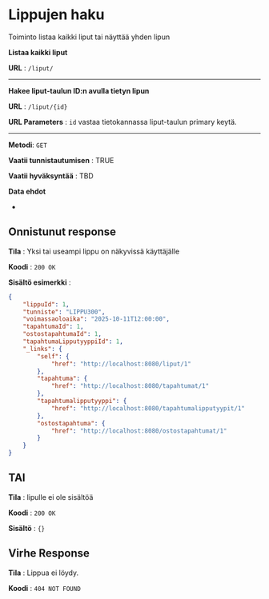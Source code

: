 # Lippujen haku

Toiminto listaa kaikki liput tai näyttää yhden lipun

**Listaa kaikki liput**

**URL** : `/liput/` 

---


**Hakee liput-taulun ID:n avulla tietyn lipun**

**URL** : `/liput/{id}`

**URL Parameters** : `id` vastaa tietokannassa liput-taulun primary keytä.

---


**Metodi**: `GET`

**Vaatii tunnistautumisen** : TRUE

**Vaatii hyväksyntää** : TBD

**Data ehdot**

-

## Onnistunut response

**Tila** : Yksi tai useampi lippu on näkyvissä käyttäjälle

**Koodi** : `200 OK`

**Sisältö esimerkki** : 
```json
{
    "lippuId": 1,
    "tunniste": "LIPPU300",
    "voimassaoloaika": "2025-10-11T12:00:00",
    "tapahtumaId": 1,
    "ostostapahtumaId": 1,
    "tapahtumaLipputyyppiId": 1,
    "_links": {
        "self": {
            "href": "http://localhost:8080/liput/1"
        },
        "tapahtuma": {
            "href": "http://localhost:8080/tapahtumat/1"
        },
        "tapahtumalipputyyppi": {
            "href": "http://localhost:8080/tapahtumalipputyypit/1"
        },
        "ostostapahtuma": {
            "href": "http://localhost:8080/ostostapahtumat/1"
        }
    }
}

```

## TAI

**Tila** : lipulle ei ole sisältöä

**Koodi** : `200 OK`

**Sisältö** : `{}`

## Virhe Response

**Tila** : Lippua ei löydy.

**Koodi** : `404 NOT FOUND`